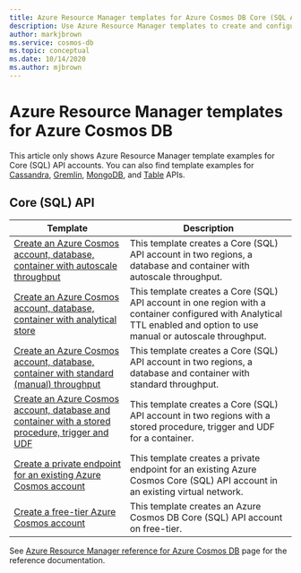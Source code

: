 ```yaml
---
title: Azure Resource Manager templates for Azure Cosmos DB Core (SQL API)
description: Use Azure Resource Manager templates to create and configure Azure Cosmos DB. 
author: markjbrown
ms.service: cosmos-db
ms.topic: conceptual
ms.date: 10/14/2020
ms.author: mjbrown
---
```


# Azure Resource Manager templates for Azure Cosmos DB

This article only shows Azure Resource Manager template examples for Core (SQL) API accounts. You can also find template examples for [Cassandra](templates-samples-cassandra.md), [Gremlin](templates-samples-gremlin.md), [MongoDB](templates-samples-mongodb.md), and [Table](templates-samples-table.md) APIs.

## Core (SQL) API

|**Template**|**Description**|
|---|---|
|[Create an Azure Cosmos account, database, container with autoscale throughput](manage-with-templates.md#create-autoscale) | This template creates a Core (SQL) API account in two regions, a database and container with autoscale throughput. |
|[Create an Azure Cosmos account, database, container with analytical store](manage-with-templates.md#create-analytical-store) | This template creates a Core (SQL) API account in one region with a container configured with Analytical TTL enabled and option to use manual or autoscale throughput. |
|[Create an Azure Cosmos account, database, container with standard (manual) throughput](manage-with-templates.md#create-manual) | This template creates a Core (SQL) API account in two regions, a database and container with standard throughput. |
|[Create an Azure Cosmos account, database and container with a stored procedure, trigger and UDF](manage-with-templates.md#create-sproc) | This template creates a Core (SQL) API account in two regions with a stored procedure, trigger and UDF for a container. |
|[Create a private endpoint for an existing Azure Cosmos account](how-to-configure-private-endpoints.md#create-a-private-endpoint-by-using-a-resource-manager-template) |  This template creates a private endpoint for an existing Azure Cosmos Core (SQL) API account in an existing virtual network. |
|[Create a free-tier Azure Cosmos account](manage-with-templates.md#free-tier) |  This template creates an Azure Cosmos DB Core (SQL) API account on free-tier. |

See [Azure Resource Manager reference for Azure Cosmos DB](/azure/templates/microsoft.documentdb/allversions) page for the reference documentation.
